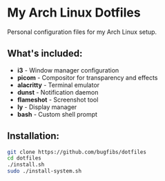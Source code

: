 # My Arch Linux Dotfiles

Personal configuration files for my Arch Linux setup.

## What's included:
- **i3** - Window manager configuration
- **picom** - Compositor for transparency and effects  
- **alacritty** - Terminal emulator
- **dunst** - Notification daemon
- **flameshot** - Screenshot tool
- **ly** - Display manager
- **bash** - Custom shell prompt

## Installation:
```bash
git clone https://github.com/bugfibs/dotfiles
cd dotfiles
./install.sh
sudo ./install-system.sh
